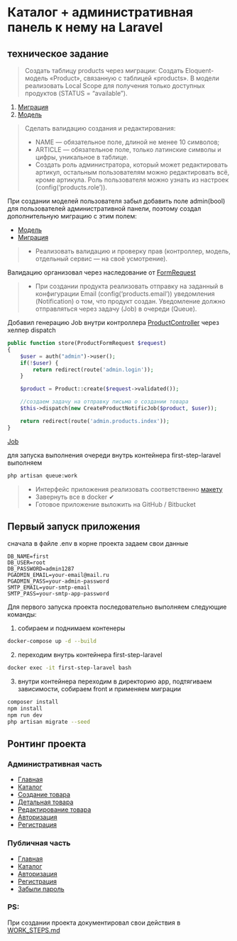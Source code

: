 # Каталог + административная панель к нему на Laravel

## техническое задание
>Создать таблицу products через миграции:
  Создать Eloquent-модель «Product», связанную с таблицей «products». 
  В модели реализовать Local Scope для получения только доступных продуктов (STATUS = “available”).
  1) [Миграция](/src/app/database/migrations/2023_11_05_184308_create_products_table.php)
  2) [Модель](/src/app/app/Models/Product.php)

>Сделать валидацию создания и редактирования:
>- NAME — обязательное поле, длиной не менее 10 символов;
>- ARTICLE — обязательное поле, только латинские символы и цифры, уникальное в таблице.
>- Создать роль администратора, который может редактировать артикул, остальным пользователям можно редактировать всё, кроме артикула.
 Роль пользователя можно узнать из настроек (config(‘products.role’)).

При создании моделей пользователя забыл добавить поле admin(bool) для пользователей административной панели,
поэтому создал дополнительную миграцию с этим полем:
- [Модель](/src/app/app/Models/AdminUser.php)
- [Миграция](/src/app/database/migrations/2023_11_24_103203_add_column_admin_to_admin_users_table.php)
>- Реализовать валидацию и проверку прав (контроллер, модель, отдельный сервис — на своё усмотрение).

Валидацию организовал через наследование от [FormRequest](/src/app/app/Http/Requests/Admin/ProductFormRequest.php)


>- При создании продукта реализовать отправку на заданный в конфигурации Email (config(‘products.email’)) уведомления (Notification) о том, что продукт создан.
   Уведомление должно отправляться через задачу (Job) в очереди (Queue).

Добавил генерацию Job внутри контроллера [ProductController](/src/app/app/Http/Controllers/Admin/ProductController.php)
через хелпер dispatch
```php
public function store(ProductFormRequest $request)
{
    $user = auth("admin")->user();
    if(!$user) {
        return redirect(route('admin.login'));
    }

    $product = Product::create($request->validated());

    //создаем задачу на отправку письма о создании товара
    $this->dispatch(new CreateProductNotificJob($product, $user));

    return redirect(route('admin.products.index'));
}
```
[Job](/src/app/app/Jobs/CreateProductNotificJob.php)

для запуска выполнения очереди внутрь контейнера first-step-laravel выполняем
```bash
php artisan queue:work
```

>- Интерфейс приложения реализовать соответственно [макету](https://www.figma.com/file/pVspJcvzwZUYynT2dogGG2/PIN-ERP-ТЗ-03.02.2022-(Copy)?type=design&node-id=0-1&mode=design&t=pzPc1ZJlca6HnPL3-0)
>- Завернуть все в docker ✔
>- Готовое приложение выложить на GitHub / Bitbucket


## Первый запуск приложения
сначала в файле .env в корне проекта задаем свои данные
```dotenv
DB_NAME=first
DB_USER=root
DB_PASSWORD=admin1287
PGADMIN_EMAIL=your-email@mail.ru
PGADMIN_PASS=your-admin-password
SMTP_EMAIL=your-smtp-email
SMTP_PASS=your-smtp-app-password
```

Для первого запуска проекта последовательно выполняем следующие команды:

1) собираем и поднимаем контенеры
```bash
docker-compose up -d --build
```

2) переходим внутрь контейнера first-step-laravel
```bash
docker exec -it first-step-laravel bash
```

3) внутри контейнера переходим в директорию app, подтягиваем зависимости, собираем front и применяем миграции

```bash
composer install
npm install
npm run dev
php artisan migrate --seed
```

## Ронтинг проекта
### Административная часть
- [Главная](http://localhost:8080/admin)
- [Каталог](http://localhost:8080/admin/products)
- [Создание товара](http://localhost:8080/admin/products/create)
- [Детальная товара](http://localhost:8080/admin/products/1)
- [Редактирование товара](http://localhost:8080/admin/products/1/edit)
- [Авторизация](http://localhost:8080/admin/login)
- [Регистрация](http://localhost:8080/admin/registration)


### Публичная часть
- [Главная](http://localhost:8080/)
- [Каталог](http://localhost:8080/products)
- [Авторизация](http://localhost:8080/login)
- [Регистрация](http://localhost:8080/registration)
- [Забыли пароль](http://localhost:8080/forgot)

### PS:
При создании проекта документировал свои действия в [WORK_STEPS.md](WORK_STEPS.md)